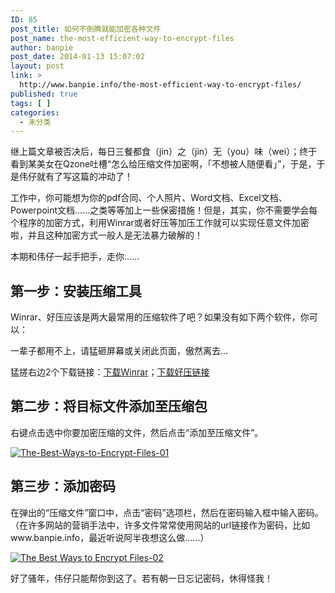```yaml
---
ID: 85
post_title: 如何不倒腾就能加密各种文件
post_name: the-most-efficient-way-to-encrypt-files
author: banpie
post_date: 2014-01-13 15:07:02
layout: post
link: >
  http://www.banpie.info/the-most-efficient-way-to-encrypt-files/
published: true
tags: [ ]
categories:
  - 未分类
---
```

继上篇文章被否决后，每日三餐都食（jin）之（jin）无（you）味（wei）；终于看到某美女在Qzone吐槽“怎么给压缩文件加密啊，「不想被人随便看」”，于是，于是伟仔就有了写这篇的冲动了！

工作中，你可能想为你的pdf合同、个人照片、Word文档、Excel文档、Powerpoint文档……之类等等加上一些保密措施！但是，其实，你不需要学会每个程序的加密方式，利用Winrar或者好压等加压工作就可以实现任意文件加密啦，并且这种加密方式一般人是无法暴力破解的！

本期和伟仔一起手把手，走你……

## 第一步：安装压缩工具

Winrar、好压应该是两大最常用的压缩软件了吧？如果没有如下两个软件，你可以：

一辈子都用不上，请猛砸屏幕或关闭此页面，傲然离去…

猛搓右边2个下载链接：[下载Winrar][1]；[下载好压链接][2]

## 第二步：将目标文件添加至压缩包

右键点击选中你要加密压缩的文件，然后点击“添加至压缩文件”。

[![The-Best-Ways-to-Encrypt-Files-01][3]][3]

## 第三步：添加密码

在弹出的“压缩文件”窗口中，点击“密码”选项栏，然后在密码输入框中输入密码。（在许多网站的营销手法中，许多文件常常使用网站的url链接作为密码，比如www.banpie.info，最近听说阿半夜想这么做……）

[![The Best Ways to Encrypt Files-02][4]][4]

好了骚年，伟仔只能帮你到这了。若有朝一日忘记密码，休得怪我！

 [1]: http://w.x.baidu.com/alading/anquan_soft_down_all/10849
 [2]: http://w.x.baidu.com/alading/anquan_soft_down_all/13643
 [3]: http://7arnhx.com1.z0.glb.clouddn.com/wp-content/uploads/2014/01/The-Best-Ways-to-Encrypt-Files-01.jpg
 [4]: http://7arnhx.com1.z0.glb.clouddn.com/wp-content/uploads/2014/01/The-Best-Ways-to-Encrypt-Files-02.png